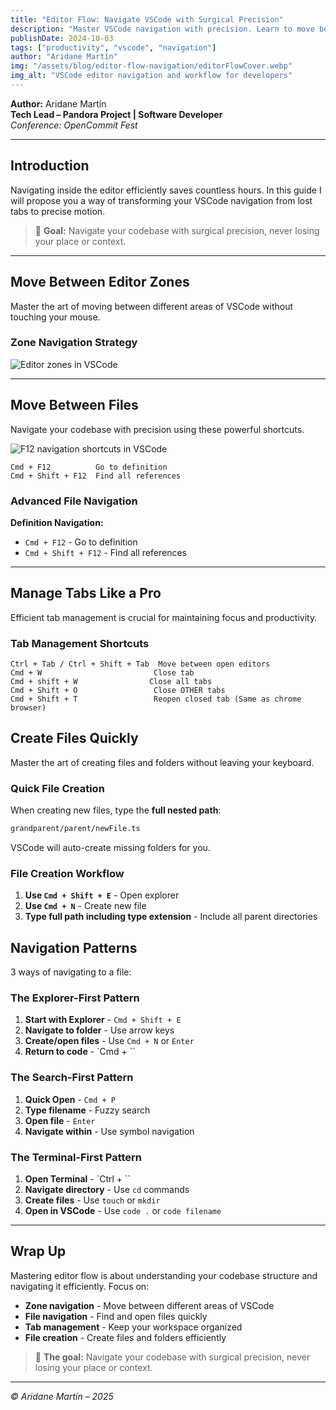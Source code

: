 ```yaml
---
title: "Editor Flow: Navigate VSCode with Surgical Precision"
description: "Master VSCode navigation with precision. Learn to move between editor zones, manage tabs efficiently, and navigate files like a pro developer."
publishDate: 2024-10-03
tags: ["productivity", "vscode", "navigation"]
author: "Aridane Martín"
img: "/assets/blog/editor-flow-navigation/editorFlowCover.webp"
img_alt: "VSCode editor navigation and workflow for developers"
---
```


**Author:** Aridane Martín  
**Tech Lead – Pandora Project | Software Developer**  
_Conference: OpenCommit Fest_

---

## Introduction

Navigating inside the editor efficiently saves countless hours. In this guide I will propose you a way of transforming your VSCode navigation from lost tabs to precise motion.

> 🎯 **Goal:** Navigate your codebase with surgical precision, never losing your place or context.

---

## Move Between Editor Zones

Master the art of moving between different areas of VSCode without touching your mouse.

### Zone Navigation Strategy

![Editor zones in VSCode](/assets/blog/editor-flow-navigation/editorZones.webp)


---

## Move Between Files

Navigate your codebase with precision using these powerful shortcuts.

![F12 navigation shortcuts in VSCode](/assets/blog/editor-flow-navigation/f12.webp)

```text
Cmd + F12          Go to definition
Cmd + Shift + F12  Find all references
```

### Advanced File Navigation



**Definition Navigation:**
- `Cmd + F12` - Go to definition
- `Cmd + Shift + F12` - Find all references

---

## Manage Tabs Like a Pro

Efficient tab management is crucial for maintaining focus and productivity.

### Tab Management Shortcuts

```text
Ctrl + Tab / Ctrl + Shift + Tab  Move between open editors
Cmd + W                         Close tab
Cmd + shift + W                Close all tabs
Cmd + Shift + O                 Close OTHER tabs
Cmd + Shift + T                 Reopen closed tab (Same as chrome browser)
```


## Create Files Quickly

Master the art of creating files and folders without leaving your keyboard.

### Quick File Creation

When creating new files, type the **full nested path**:

```bash
grandparent/parent/newFile.ts
```

VSCode will auto-create missing folders for you.

### File Creation Workflow

1. **Use `Cmd + Shift + E`** - Open explorer
2. **Use `Cmd + N`** - Create new file
3. **Type full path including type extension** - Include all parent directories


## Navigation Patterns
3 ways of navigating to a file:

### The Explorer-First Pattern

1. **Start with Explorer** - `Cmd + Shift + E`
2. **Navigate to folder** - Use arrow keys
3. **Create/open files** - Use `Cmd + N` or `Enter`
4. **Return to code** - `Cmd + ``

### The Search-First Pattern

1. **Quick Open** - `Cmd + P`
2. **Type filename** - Fuzzy search
3. **Open file** - `Enter`
4. **Navigate within** - Use symbol navigation

### The Terminal-First Pattern

1. **Open Terminal** - `Ctrl + `` 
2. **Navigate directory** - Use `cd` commands
3. **Create files** - Use `touch` or `mkdir`
4. **Open in VSCode** - Use `code .` or `code filename`

---


## Wrap Up

Mastering editor flow is about understanding your codebase structure and navigating it efficiently. Focus on:

- **Zone navigation** - Move between different areas of VSCode
- **File navigation** - Find and open files quickly
- **Tab management** - Keep your workspace organized
- **File creation** - Create files and folders efficiently

> 🚀 **The goal:** Navigate your codebase with surgical precision, never losing your place or context.

---

_© Aridane Martín – 2025_
